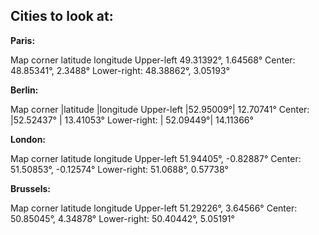 ## Cities to look at:


**Paris:**

Map corner	latitude	longitude
Upper-left	49.31392°,	1.64568°
Center:	48.85341°,	2.3488°
Lower-right:	48.38862°,	3.05193°

**Berlin:**

Map corner	|latitude	|longitude
Upper-left |52.95009°|	12.70741°
Center:	|52.52437° |	13.41053°
Lower-right: |	52.09449°|	14.11366°



**London:**

Map corner	latitude	longitude
Upper-left	51.94405°,	-0.82887°
Center:	51.50853°,	-0.12574°
Lower-right:	51.0688°,	0.57738°


**Brussels:**

Map corner	latitude	longitude
Upper-left	51.29226°,	3.64566°
Center:	50.85045°,	4.34878°
Lower-right:	50.40442°,	5.05191°
